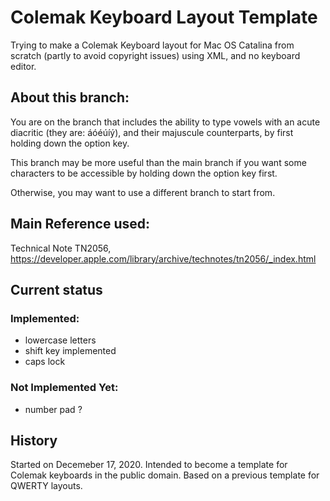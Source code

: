 # Colemak Keyboard Layout Template
 Trying to make a Colemak Keyboard layout for Mac OS Catalina from scratch (partly to avoid copyright issues) using XML, and no keyboard editor.

## About this branch:
You are on the branch that includes the ability to type vowels with an acute diacritic (they are: áóéúíý), and their majuscule counterparts, by first holding down the option key.

This branch may be more useful than the main branch if you want some characters to be accessible by holding down the option key first.

Otherwise, you may want to use a different branch to start from.


## Main Reference used:
Technical Note TN2056,
https://developer.apple.com/library/archive/technotes/tn2056/_index.html

## Current status
### Implemented:
- lowercase letters
- shift key implemented
- caps lock

### Not Implemented Yet:
- number pad ?


## History
Started on Decemeber 17, 2020. Intended to become a template for Colemak keyboards in the public domain. Based on a previous template for QWERTY layouts.